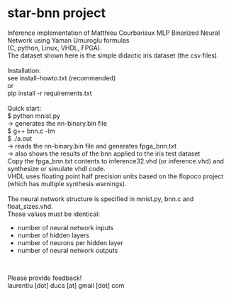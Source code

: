 star-bnn project
================
Inference implementation of Matthieu Courbariaux MLP Binarized Neural Network using Yaman Umuroglu formulas<br>
(C, python, Linux, VHDL, FPGA).<br>
The dataset shown here is the simple didactic iris dataset (the csv files).<br>
<br>
Installation:<br>
see install-howto.txt (recommended)<br>
or<br>
pip install -r requirements.txt<br>
<br>
Quick start:<br>
$ python mnist.py<br>
  -> generates the nn-binary.bin file<br>
$ g++ bnn.c -lm<br>
$ ./a.out<br>
  -> reads the nn-binary.bin file and generates fpga_bnn.txt<br>
  -> also shows the results of the bnn applied to the iris test dataset<br>
Copy the fpga_bnn.txt contents to inference32.vhd (or inference.vhd) and <br>
synthesize or simulate vhdl code.<br>
VHDL uses floating point half precision units based on the flopoco project<br>
(which has multiple synthesis warnings).<br>
<br>
The neural network structure is specified in mnist.py, bnn.c and float_sizes.vhd.<br>
These values must be identical:
- number of neural network inputs
- number of hidden layers
- number of neurons per hidden layer
- number of neural network outputs
<br>

Please provide feedback!<br>
laurentiu [dot] duca [at] gmail [dot] com
